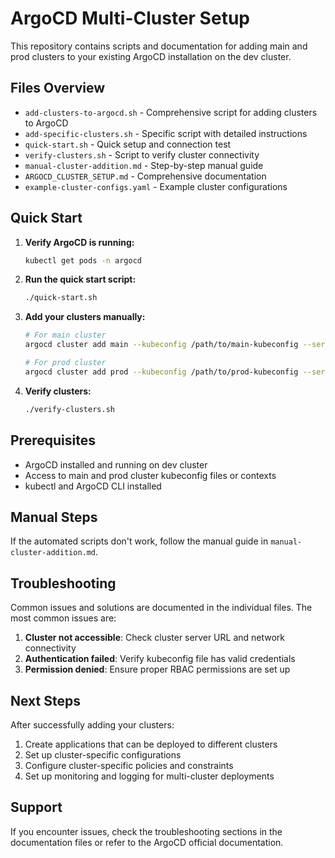 # ArgoCD Multi-Cluster Setup

This repository contains scripts and documentation for adding main and prod clusters to your existing ArgoCD installation on the dev cluster.

## Files Overview

- `add-clusters-to-argocd.sh` - Comprehensive script for adding clusters to ArgoCD
- `add-specific-clusters.sh` - Specific script with detailed instructions
- `quick-start.sh` - Quick setup and connection test
- `verify-clusters.sh` - Script to verify cluster connectivity
- `manual-cluster-addition.md` - Step-by-step manual guide
- `ARGOCD_CLUSTER_SETUP.md` - Comprehensive documentation
- `example-cluster-configs.yaml` - Example cluster configurations

## Quick Start

1. **Verify ArgoCD is running:**
   ```bash
   kubectl get pods -n argocd
   ```

2. **Run the quick start script:**
   ```bash
   ./quick-start.sh
   ```

3. **Add your clusters manually:**
   ```bash
   # For main cluster
   argocd cluster add main --kubeconfig /path/to/main-kubeconfig --server https://main-cluster:6443
   
   # For prod cluster
   argocd cluster add prod --kubeconfig /path/to/prod-kubeconfig --server https://prod-cluster:6443
   ```

4. **Verify clusters:**
   ```bash
   ./verify-clusters.sh
   ```

## Prerequisites

- ArgoCD installed and running on dev cluster
- Access to main and prod cluster kubeconfig files or contexts
- kubectl and ArgoCD CLI installed

## Manual Steps

If the automated scripts don't work, follow the manual guide in `manual-cluster-addition.md`.

## Troubleshooting

Common issues and solutions are documented in the individual files. The most common issues are:

1. **Cluster not accessible**: Check cluster server URL and network connectivity
2. **Authentication failed**: Verify kubeconfig file has valid credentials
3. **Permission denied**: Ensure proper RBAC permissions are set up

## Next Steps

After successfully adding your clusters:

1. Create applications that can be deployed to different clusters
2. Set up cluster-specific configurations
3. Configure cluster-specific policies and constraints
4. Set up monitoring and logging for multi-cluster deployments

## Support

If you encounter issues, check the troubleshooting sections in the documentation files or refer to the ArgoCD official documentation.